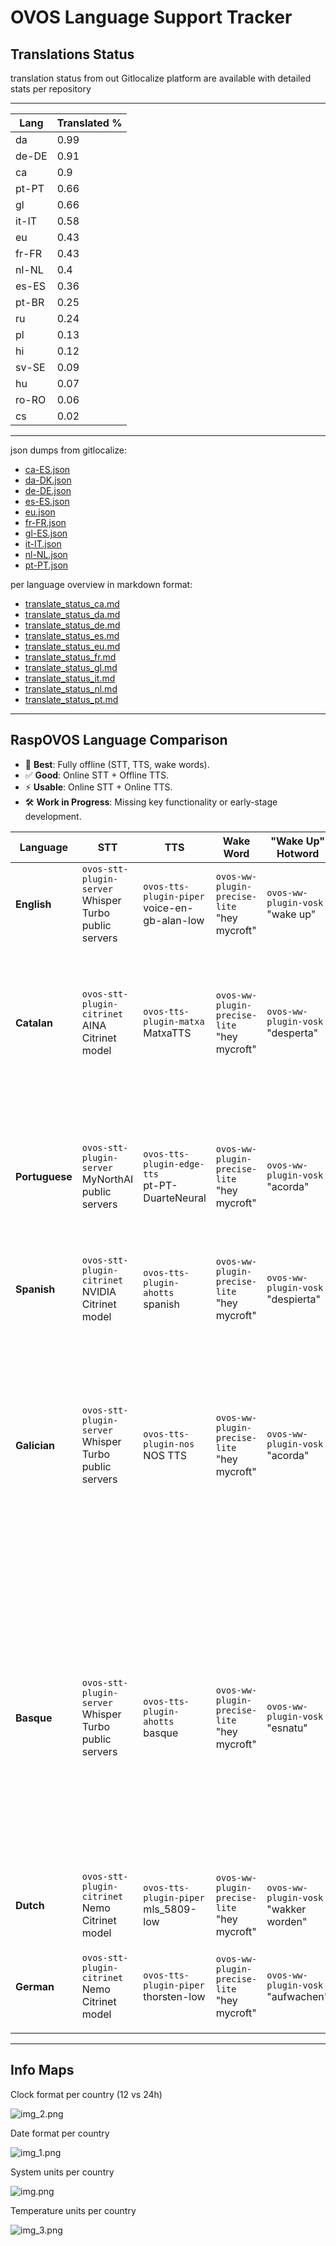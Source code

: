 # OVOS Language Support Tracker

## Translations Status

translation status from out Gitlocalize platform are available with detailed stats per repository



____

| Lang | Translated % |
| --- | --- |
| da | 0.99 |
| de-DE | 0.91 |
| ca | 0.9 |
| pt-PT | 0.66 |
| gl | 0.66 |
| it-IT | 0.58 |
| eu | 0.43 |
| fr-FR | 0.43 |
| nl-NL | 0.4 |
| es-ES | 0.36 |
| pt-BR | 0.25 |
| ru | 0.24 |
| pl | 0.13 |
| hi | 0.12 |
| sv-SE | 0.09 |
| hu | 0.07 |
| ro-RO | 0.06 |
| cs | 0.02 |


____



json dumps from gitlocalize:
- [ca-ES.json](tx_info/ca.json)
- [da-DK.json](tx_info/da.json)
- [de-DE.json](tx_info/de-DE.json)
- [es-ES.json](tx_info/es-ES.json)
- [eu.json](tx_info/eu.json)
- [fr-FR.json](tx_info/fr-FR.json)
- [gl-ES.json](tx_info/gl.json)
- [it-IT.json](tx_info/it-IT.json)
- [nl-NL.json](tx_info/nl-NL.json)
- [pt-PT.json](tx_info/pt-PT.json)

per language overview in markdown format:
- [translate_status_ca.md](tx_info/translate_status_ca.md)
- [translate_status_da.md](tx_info/translate_status_da.md)
- [translate_status_de.md](tx_info/translate_status_de-DE.md)
- [translate_status_es.md](tx_info/translate_status_es-ES.md)
- [translate_status_eu.md](tx_info/translate_status_eu.md)
- [translate_status_fr.md](tx_info/translate_status_fr-FR.md)
- [translate_status_gl.md](tx_info/translate_status_gl.md)
- [translate_status_it.md](tx_info/translate_status_it-IT.md)
- [translate_status_nl.md](tx_info/translate_status_nl-NL.md)
- [translate_status_pt.md](tx_info/translate_status_pt-PT.md)


---

## RaspOVOS Language Comparison

- 🌟 **Best**: Fully offline (STT, TTS, wake words).
- ✅ **Good**: Online STT + Offline TTS.
- ⚡ **Usable**: Online STT + Online TTS.
- 🛠️ **Work in Progress**: Missing key functionality or early-stage development.

| **Language**   | **STT**                                                  | **TTS**                                          | **Wake Word**                                  | **"Wake Up" Hotword**                    | **Notes**                                                                                                                                                                                                                                             | **Rating**               |
|----------------|----------------------------------------------------------|--------------------------------------------------|------------------------------------------------|------------------------------------------|-------------------------------------------------------------------------------------------------------------------------------------------------------------------------------------------------------------------------------------------------------|--------------------------|
| **English**    | `ovos-stt-plugin-server`<br>Whisper Turbo public servers | `ovos-tts-plugin-piper`<br>voice-en-gb-alan-low  | `ovos-ww-plugin-precise-lite`<br>"hey mycroft" | `ovos-ww-plugin-vosk`<br>"wake up"       | - STT relies on public servers                                                                                                                                                                                                                        | ✅  **Good**              |
| **Catalan**    | `ovos-stt-plugin-citrinet`<br>AINA Citrinet model        | `ovos-tts-plugin-matxa`<br>MatxaTTS              | `ovos-ww-plugin-precise-lite`<br>"hey mycroft" | `ovos-ww-plugin-vosk`<br>"desperta"      | - Fully offline; supports Catalan-specific models for STT and TTS. <br>- 🚧 Skills translation is a work in progress                                                                                                                                  | 🌟  **Best**             |
| **Portuguese** | `ovos-stt-plugin-server`<br>MyNorthAI public servers     | `ovos-tts-plugin-edge-tts`<br>pt-PT-DuarteNeural | `ovos-ww-plugin-precise-lite`<br>"hey mycroft" | `ovos-ww-plugin-vosk`<br>"acorda"        | - STT relies on public servers<br>- Edge TTS is temporary (not privacy respecting). <br>- 🚧 Skills translation is a work in progress                                                                                                                 | 🛠️ **Work in Progress** |
| **Spanish**    | `ovos-stt-plugin-citrinet`<br>NVIDIA Citrinet model      | `ovos-tts-plugin-ahotts`<br>spanish              | `ovos-ww-plugin-precise-lite`<br>"hey mycroft" | `ovos-ww-plugin-vosk`<br>"despierta"     | - 🚧 Skills translation is a work in progress                                                                                                                                                                                                         | ✅  **Good**              |
| **Galician**   | `ovos-stt-plugin-server`<br>Whisper Turbo public servers | `ovos-tts-plugin-nos`<br>NOS TTS                 | `ovos-ww-plugin-precise-lite`<br>"hey mycroft" | `ovos-ww-plugin-vosk`<br>"acorda"        | - STT relies on public servers <br>- ⚠️ "wake up" does not have dedicated galician vosk model <br> - ⚠️ might be hard to get out of sleep mode! (portuguese model)<br>- 🚧 Skills translation is a work in progress                                   | ⚡ **Usable**             |
| **Basque**     | `ovos-stt-plugin-server`<br>Whisper Turbo public servers | `ovos-tts-plugin-ahotts`<br>basque               | `ovos-ww-plugin-precise-lite`<br>"hey mycroft" | `ovos-ww-plugin-vosk`<br>"esnatu"        | - STT relies on public servers<br>- HiTz STT remote servers support planned<br>- "wake up" does not have dedicated basque vosk model <br>-⚠️ might be hard to get out of sleep mode! (spanish model)<br>- 🚧 Skills translation is a work in progress | ⚡ **Usable**             |
| **Dutch**      | `ovos-stt-plugin-citrinet`<br>Nemo Citrinet model        | `ovos-tts-plugin-piper`<br>mls_5809-low          | `ovos-ww-plugin-precise-lite`<br>"hey mycroft" | `ovos-ww-plugin-vosk`<br>"wakker worden" | - 🚧 Skills translation is a work in progress                                                                                                                                                                                                         | ✅  **Good**              |
| **German**     | `ovos-stt-plugin-citrinet`<br>Nemo Citrinet model        | `ovos-tts-plugin-piper`<br>thorsten-low          | `ovos-ww-plugin-precise-lite`<br>"hey mycroft" | `ovos-ww-plugin-vosk`<br>"aufwachen"     | - Citrinet is not very good<br>- 🚧 Skills translation is a work in progress                                                                                                                                                                          | ⚡ **Usable**             |

---

## Info Maps

Clock format per country (12 vs 24h)

![img_2.png](img_2.png)

Date format per country

![img_1.png](img_1.png)

System units per country

![img.png](img.png)

Temperature units per country

![img_3.png](img_3.png)